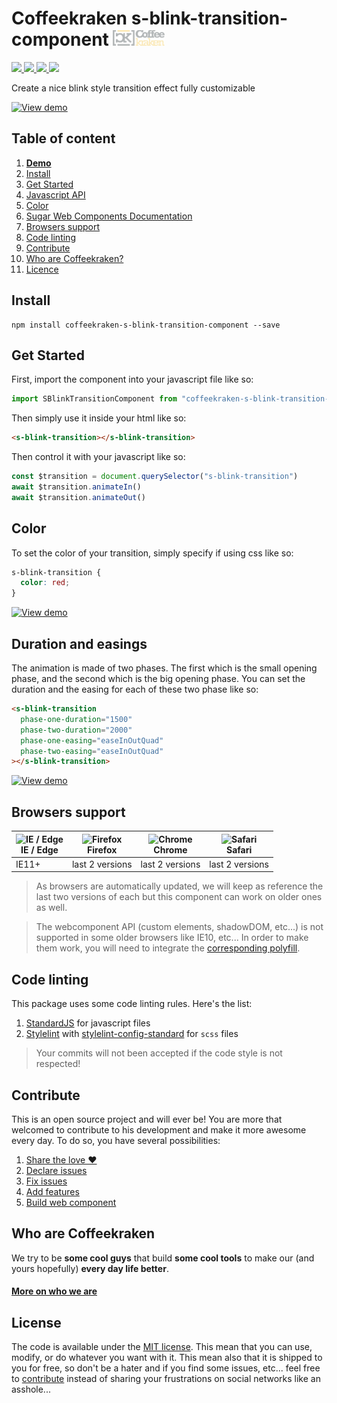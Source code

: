 # Coffeekraken s-blink-transition-component <img src=".resources/coffeekraken-logo.jpg" height="25px" />

<p>
	<!-- <a href="https://travis-ci.org/coffeekraken/s-blink-transition-component">
		<img src="https://img.shields.io/travis/coffeekraken/s-blink-transition-component.svg?style=flat-square" />
	</a> -->
	<a href="https://www.npmjs.com/package/coffeekraken-s-blink-transition-component">
		<img src="https://img.shields.io/npm/v/coffeekraken-s-blink-transition-component.svg?style=flat-square" />
	</a>
	<a href="https://github.com/coffeekraken/s-blink-transition-component/blob/master/LICENSE.txt">
		<img src="https://img.shields.io/npm/l/coffeekraken-s-blink-transition-component.svg?style=flat-square" />
	</a>
	<!-- <a href="https://github.com/coffeekraken/s-blink-transition-component">
		<img src="https://img.shields.io/npm/dt/coffeekraken-s-blink-transition-component.svg?style=flat-square" />
	</a>
	<a href="https://github.com/coffeekraken/s-blink-transition-component">
		<img src="https://img.shields.io/github/forks/coffeekraken/s-blink-transition-component.svg?style=social&label=Fork&style=flat-square" />
	</a>
	<a href="https://github.com/coffeekraken/s-blink-transition-component">
		<img src="https://img.shields.io/github/stars/coffeekraken/s-blink-transition-component.svg?style=social&label=Star&style=flat-square" />
	</a> -->
	<a href="https://twitter.com/coffeekrakenio">
		<img src="https://img.shields.io/twitter/url/http/coffeekrakenio.svg?style=social&style=flat-square" />
	</a>
	<a href="http://coffeekraken.io">
		<img src="https://img.shields.io/twitter/url/http/shields.io.svg?style=flat-square&label=coffeekraken.io&colorB=f2bc2b&style=flat-square" />
	</a>
</p>

<p class="lead">Create a nice blink style transition effect fully customizable</p>

[![View demo](http://components.coffeekraken.io/assets/img/view-demo.png)](http://components.coffeekraken.io/app/s-blink-transition-component)

## Table of content

1. **[Demo](http://components.coffeekraken.io/app/s-blink-transition-component)**
2. [Install](#readme-install)
3. [Get Started](#readme-get-started)
4. [Javascript API](doc/js)
5. [Color](#readme-color)
6. [Sugar Web Components Documentation](https://github.com/coffeekraken/sugar/blob/master/doc/webcomponent.md)
7. [Browsers support](#readme-browsers-support)
8. [Code linting](#readme-code-linting)
9. [Contribute](#readme-contribute)
10. [Who are Coffeekraken?](#readme-who-are-coffeekraken)
11. [Licence](#readme-license)

<a name="readme-install"></a>

## Install

```
npm install coffeekraken-s-blink-transition-component --save
```

<a name="readme-get-started"></a>

## Get Started

First, import the component into your javascript file like so:

```js
import SBlinkTransitionComponent from "coffeekraken-s-blink-transition-component"
```

Then simply use it inside your html like so:

```html
<s-blink-transition></s-blink-transition>
```

Then control it with your javascript like so:

```js
const $transition = document.querySelector("s-blink-transition")
await $transition.animateIn()
await $transition.animateOut()
```

<a id="readme-color"></a>

## Color

To set the color of your transition, simply specify if using css like so:

```scss
s-blink-transition {
  color: red;
}
```

[![View demo](http://components.coffeekraken.io/assets/img/view-demo.png)](http://components.coffeekraken.io/app/s-blink-transition-component?demo=color)

<a id="readme-duration-easings"></a>

## Duration and easings

The animation is made of two phases. The first which is the small opening phase, and the second which is the big opening phase.
You can set the duration and the easing for each of these two phase like so:

```html
<s-blink-transition
  phase-one-duration="1500"
  phase-two-duration="2000"
  phase-one-easing="easeInOutQuad"
  phase-two-easing="easeInOutQuad"
></s-blink-transition>
```

[![View demo](http://components.coffeekraken.io/assets/img/view-demo.png)](http://components.coffeekraken.io/app/s-blink-transition-component?demo=duration)

<a id="readme-browsers-support"></a>

## Browsers support

| <img src="https://raw.githubusercontent.com/godban/browsers-support-badges/master/src/images/edge.png" alt="IE / Edge" width="16px" height="16px" /></br>IE / Edge | <img src="https://raw.githubusercontent.com/godban/browsers-support-badges/master/src/images/firefox.png" alt="Firefox" width="16px" height="16px" /></br>Firefox | <img src="https://raw.githubusercontent.com/godban/browsers-support-badges/master/src/images/chrome.png" alt="Chrome" width="16px" height="16px" /></br>Chrome | <img src="https://raw.githubusercontent.com/godban/browsers-support-badges/master/src/images/safari.png" alt="Safari" width="16px" height="16px" /></br>Safari |
| ------------------------------------------------------------------------------------------------------------------------------------------------------------------ | ----------------------------------------------------------------------------------------------------------------------------------------------------------------- | -------------------------------------------------------------------------------------------------------------------------------------------------------------- | -------------------------------------------------------------------------------------------------------------------------------------------------------------- |
| IE11+                                                                                                                                                              | last 2 versions                                                                                                                                                   | last 2 versions                                                                                                                                                | last 2 versions                                                                                                                                                |

> As browsers are automatically updated, we will keep as reference the last two versions of each but this component can work on older ones as well.

> The webcomponent API (custom elements, shadowDOM, etc...) is not supported in some older browsers like IE10, etc... In order to make them work, you will need to integrate the [corresponding polyfill](https://www.webcomponents.org/polyfills).

<a id="readme-code-linting"></a>

## Code linting

This package uses some code linting rules. Here's the list:

1. [StandardJS](https://standardjs.com/) for javascript files
2. [Stylelint](https://github.com/stylelint/stylelint) with [stylelint-config-standard](https://github.com/stylelint/stylelint-config-standard) for `scss` files

> Your commits will not been accepted if the code style is not respected!

<a id="readme-contribute"></a>

## Contribute

This is an open source project and will ever be! You are more that welcomed to contribute to his development and make it more awesome every day.
To do so, you have several possibilities:

1. [Share the love ❤️](https://github.com/Coffeekraken/coffeekraken/blob/master/contribute.md#contribute-share-the-love)
2. [Declare issues](https://github.com/Coffeekraken/coffeekraken/blob/master/contribute.md#contribute-declare-issues)
3. [Fix issues](https://github.com/Coffeekraken/coffeekraken/blob/master/contribute.md#contribute-fix-issues)
4. [Add features](https://github.com/Coffeekraken/coffeekraken/blob/master/contribute.md#contribute-add-features)
5. [Build web component](https://github.com/Coffeekraken/coffeekraken/blob/master/contribute.md#contribute-build-web-component)

<a id="readme-who-are-coffeekraken"></a>

## Who are Coffeekraken

We try to be **some cool guys** that build **some cool tools** to make our (and yours hopefully) **every day life better**.

#### [More on who we are](https://github.com/Coffeekraken/coffeekraken/blob/master/who-are-we.md)

<a id="readme-license"></a>

## License

The code is available under the [MIT license](LICENSE.txt). This mean that you can use, modify, or do whatever you want with it. This mean also that it is shipped to you for free, so don't be a hater and if you find some issues, etc... feel free to [contribute](https://github.com/Coffeekraken/coffeekraken/blob/master/contribute.md) instead of sharing your frustrations on social networks like an asshole...
